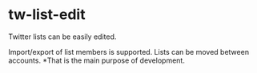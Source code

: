 # tw-list-edit

Twitter lists can be easily edited.

Import/export of list members is supported. Lists can be moved between accounts.
*That is the main purpose of development.
